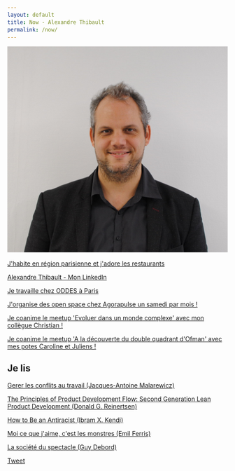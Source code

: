 ```yaml
---
layout: default
title: Now - Alexandre Thibault
permalink: /now/
---
```

<a href="/a-propos">
	<img src="/images/Alexandre_Thibault_profil.jpg" class="img-floating-left-small" />
</a>
  
<a href="/manger/paris">J'habite en région parisienne et j'adore les restaurants</a>
  
<a href="https://www.linkedin.com/in/alexthib?locale=fr_FR&trk=profile_view_lang_sel_click" 
 target="linkedin">Alexandre Thibault - Mon LinkedIn</a>
  
<a href="https://pyxis-tech.com/fr/a-propos-de-oddes-conseil/" target="nowwork">Je travaille chez ODDES à Paris</a>
  
<a href="http://www.weopenspace.com" target="nowwos">J'organise des open space chez Agorapulse un samedi par mois !</a>

<a href="https://www.meetup.com/fr-FR/Evoluer-dans-un-monde-complexe/" target="_complexe">Je coanime le meetup 'Evoluer dans un monde complexe' avec mon collègue Christian !</a>  
  
<a href="https://www.meetup.com/fr-FR/Meetup-Coaching-professionnel-Paris/events/269127292/" target="_coaching_tools">Je coanime le meetup 'A la découverte du double quadrant d'Ofman' avec mes potes Caroline et Juliens !</a>    
  
<h2>Je lis</h2>
  
<a href="https://livre.fnac.com/a9617564/Jacques-Antoine-Malarewicz-Gerer-les-conflits-au-travail-2e-edition" target="nowbook">Gerer les conflits au travail (Jacques-Antoine Malarewicz)</a>
  
<a href="https://www.goodreads.com/book/show/6278270-the-principles-of-product-development-flow" target="nowbook3">The Principles of Product Development Flow: Second Generation Lean Product Development (Donald G. Reinertsen)</a>  
  
<a href="https://www.goodreads.com/book/show/40265832-how-to-be-an-antiracist" target="nowbook4">How to Be an Antiracist (Ibram X. Kendi)</a>  
    
<a href="https://www.babelio.com/livres/Ferris-Moi-ce-que-jaime-cest-les-monstres/1024075" target="nowbook2">Moi ce que j'aime, c'est les monstres (Emil Ferris)</a>  

<a href="http://www.babelio.com/livres/Debord-La-societe-du-spectacle/1788" target="nowbook6">La société du spectacle (Guy Debord)</a>  
  
<a href="https://twitter.com/share?ref_src={{site.url}}{{page.url}}" 
   class="twitter-share-button" 
   data-show-count="false">
	Tweet
</a>
<script async src="https://platform.twitter.com/widgets.js" charset="utf-8"></script>